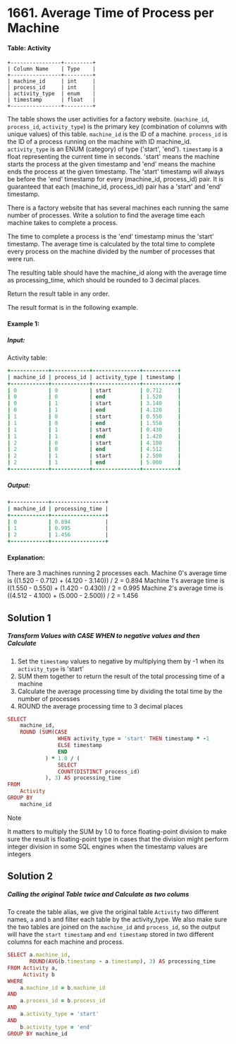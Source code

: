 # 1661. Average Time of Process per Machine

#### Table: Activity

```
+----------------+---------+
| Column Name    | Type    |
+----------------+---------+
| machine_id     | int     |
| process_id     | int     |
| activity_type  | enum    |
| timestamp      | float   |
+----------------+---------+
```
The table shows the user activities for a factory website.
(`machine_id`, `process_id`, `activity_type`) is the primary key (combination of columns with unique values) of this table.
`machine_id` is the ID of a machine.
`process_id` is the ID of a process running on the machine with ID machine_id.
`activity_type` is an ENUM (category) of type ('start', 'end').
`timestamp` is a float representing the current time in seconds.
'start' means the machine starts the process at the given timestamp and 'end' means the machine ends the process at the given timestamp.
The 'start' timestamp will always be before the 'end' timestamp for every (machine_id, process_id) pair.
It is guaranteed that each (machine_id, process_id) pair has a 'start' and 'end' timestamp.
 

There is a factory website that has several machines each running the same number of processes. Write a solution to find the average time each machine takes to complete a process.

The time to complete a process is the 'end' timestamp minus the 'start' timestamp. The average time is calculated by the total time to complete every process on the machine divided by the number of processes that were run.

The resulting table should have the machine_id along with the average time as processing_time, which should be rounded to 3 decimal places.

Return the result table in any order.

The result format is in the following example.

 

#### Example 1:

##### Input: 
Activity table:
```ruby
+------------+------------+---------------+-----------+
| machine_id | process_id | activity_type | timestamp |
+------------+------------+---------------+-----------+
| 0          | 0          | start         | 0.712     |
| 0          | 0          | end           | 1.520     |
| 0          | 1          | start         | 3.140     |
| 0          | 1          | end           | 4.120     |
| 1          | 0          | start         | 0.550     |
| 1          | 0          | end           | 1.550     |
| 1          | 1          | start         | 0.430     |
| 1          | 1          | end           | 1.420     |
| 2          | 0          | start         | 4.100     |
| 2          | 0          | end           | 4.512     |
| 2          | 1          | start         | 2.500     |
| 2          | 1          | end           | 5.000     |
+------------+------------+---------------+-----------+
```
##### Output: 
```ruby
+------------+-----------------+
| machine_id | processing_time |
+------------+-----------------+
| 0          | 0.894           |
| 1          | 0.995           |
| 2          | 1.456           |
+------------+-----------------+
```

#### Explanation: 
There are 3 machines running 2 processes each.
Machine 0's average time is ((1.520 - 0.712) + (4.120 - 3.140)) / 2 = 0.894
Machine 1's average time is ((1.550 - 0.550) + (1.420 - 0.430)) / 2 = 0.995
Machine 2's average time is ((4.512 - 4.100) + (5.000 - 2.500)) / 2 = 1.456


##  Solution 1
##### Transform Values with CASE WHEN to negative values and then Calculate

1. Set the `timestamp` values to negative by multiplying them by -1 when its `activity_type` is 'start'
2. SUM them together to return the result of the total processing time of a machine
3. Calculate the average processing time by dividing the total time by the number of processes
4. ROUND the average processing time to 3 decimal places

```ruby
SELECT
    machine_id,
    ROUND (SUM(CASE
                WHEN activity_type = 'start' THEN timestamp * -1
                ELSE timestamp
                END
            ) * 1.0 / (
                SELECT
                COUNT(DISTINCT process_id)
            ), 3) AS processing_time
FROM 
    Activity
GROUP BY
    machine_id
```
> [!NOTE]
> It matters to multiply the SUM by 1.0 to force floating-point division
> to make sure the result is floating-point type
> in cases that the division might perform integer division in some SQL engines when the timestamp values are integers


## Solution 2
##### Calling the original Table twice and Calculate as two colums
To create the table alias, we give the original table `Activity` two different names, `a` and `b`
and filter each table by the activity_type. 
We also make sure the two tables are joined on the `machine_id` and `process_id`, 
so the output will have the `start timestamp` and `end timestamp` stored in two different columns for each machine and process.

```ruby
SELECT a.machine_id, 
       ROUND(AVG(b.timestamp - a.timestamp), 3) AS processing_time
FROM Activity a, 
     Activity b
WHERE 
    a.machine_id = b.machine_id
AND 
    a.process_id = b.process_id
AND 
    a.activity_type = 'start'
AND 
    b.activity_type = 'end'
GROUP BY machine_id
```
